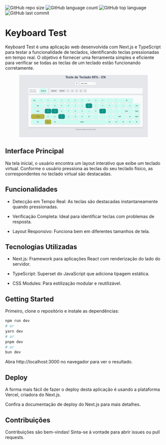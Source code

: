 
![GitHub repo size](https://img.shields.io/github/repo-size/LucasHARosa/KeyBoard-Test)
![GitHub language count](https://img.shields.io/github/languages/count/LucasHARosa/KeyBoard-Test)
![GitHub top language](https://img.shields.io/github/languages/top/LucasHARosa/KeyBoard-Test)
![GitHub last commit](https://img.shields.io/github/last-commit/LucasHARosa/KeyBoard-Test)

# Keyboard Test

Keyboard Test é uma aplicação web desenvolvida com Next.js e TypeScript para testar a funcionalidade de teclados, identificando teclas pressionadas em tempo real. O objetivo é fornecer uma ferramenta simples e eficiente para verificar se todas as teclas de um teclado estão funcionando corretamente.

<p align="center">
    <img height="200" src="./public/Wallpaper.png" alt="">
</p>


## Interface Principal

Na tela inicial, o usuário encontra um layout interativo que exibe um teclado virtual. Conforme o usuário pressiona as teclas do seu teclado físico, as correspondentes no teclado virtual são destacadas.

## Funcionalidades

- Detecção em Tempo Real: As teclas são destacadas instantaneamente quando pressionadas.

- Verificação Completa: Ideal para identificar teclas com problemas de resposta.

- Layout Responsivo: Funciona bem em diferentes tamanhos de tela.

## Tecnologias Utilizadas

- Next.js: Framework para aplicações React com renderização do lado do servidor.

- TypeScript: Superset do JavaScript que adiciona tipagem estática.

- CSS Modules: Para estilização modular e reutilizável.

## Getting Started

Primeiro, clone o repositório e instale as dependências:

```bash
npm run dev
# or
yarn dev
# or
pnpm dev
# or
bun dev
```

Abra http://localhost:3000 no navegador para ver o resultado.

## Deploy

A forma mais fácil de fazer o deploy desta aplicação é usando a plataforma Vercel, criadora do Next.js.

Confira a documentação de deploy do Next.js para mais detalhes.

## Contribuições

Contribuições são bem-vindas! Sinta-se à vontade para abrir issues ou pull requests.
